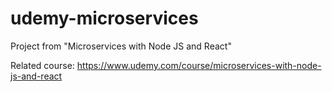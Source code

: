# udemy-microservices
Project from "Microservices with Node JS and React"

Related course: https://www.udemy.com/course/microservices-with-node-js-and-react
